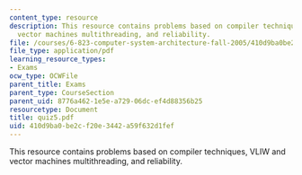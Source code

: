 ```yaml
---
content_type: resource
description: This resource contains problems based on compiler techniques, VLIW and
  vector machines multithreading, and reliability.
file: /courses/6-823-computer-system-architecture-fall-2005/410d9ba0be2cf20e3442a59f632d1fef_quiz5.pdf
file_type: application/pdf
learning_resource_types:
- Exams
ocw_type: OCWFile
parent_title: Exams
parent_type: CourseSection
parent_uid: 8776a462-1e5e-a729-06dc-ef4d88356b25
resourcetype: Document
title: quiz5.pdf
uid: 410d9ba0-be2c-f20e-3442-a59f632d1fef
---
```

This resource contains problems based on compiler techniques, VLIW and vector machines multithreading, and reliability.

